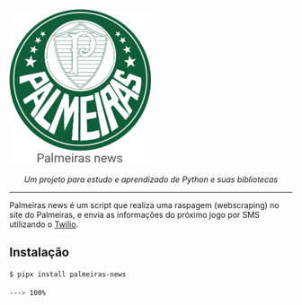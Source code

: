 <img class="logo" src="./assets/palmeiras_news.png" width="50%">
<p align="center">
    <em>Um projeto para estudo e aprendizado de Python e suas bibliotecas</em>
</p>

---

Palmeiras news é um script que realiza uma raspagem (webscraping) no site do Palmeiras, e envia as informações do próximo jogo por SMS utilizando o <a href="https://www.twilio.com/pt-br" target="_blank">Twilio</a>.

## Instalação

<div class="termy">

```bash
$ pipx install palmeiras-news

---> 100%
```

</div>